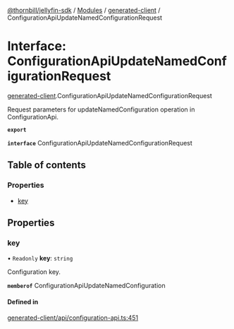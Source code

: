 [@thornbill/jellyfin-sdk](../README.md) / [Modules](../modules.md) / [generated-client](../modules/generated_client.md) / ConfigurationApiUpdateNamedConfigurationRequest

# Interface: ConfigurationApiUpdateNamedConfigurationRequest

[generated-client](../modules/generated_client.md).ConfigurationApiUpdateNamedConfigurationRequest

Request parameters for updateNamedConfiguration operation in ConfigurationApi.

**`export`**

**`interface`** ConfigurationApiUpdateNamedConfigurationRequest

## Table of contents

### Properties

- [key](generated_client.ConfigurationApiUpdateNamedConfigurationRequest.md#key)

## Properties

### key

• `Readonly` **key**: `string`

Configuration key.

**`memberof`** ConfigurationApiUpdateNamedConfiguration

#### Defined in

[generated-client/api/configuration-api.ts:451](https://github.com/thornbill/jellyfin-sdk-typescript/blob/029620a/src/generated-client/api/configuration-api.ts#L451)
